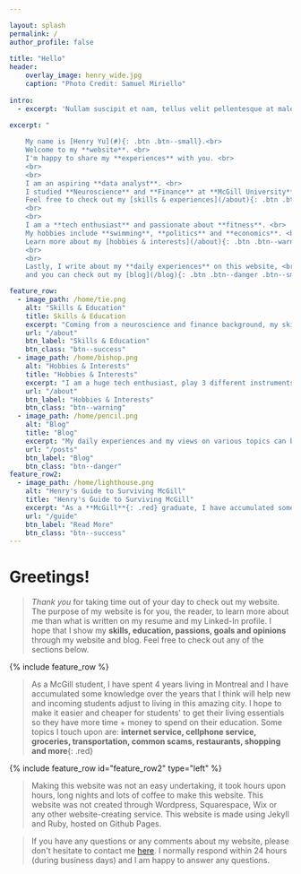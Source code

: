 ```yaml
---

layout: splash
permalink: /
author_profile: false
    
title: "Hello"
header:
    overlay_image: henry_wide.jpg
    caption: "Photo Credit: Samuel Miriello"
    
intro: 
  - excerpt: 'Nullam suscipit et nam, tellus velit pellentesque at malesuada, enim eaque. Quis nulla, netus tempor in     diam gravida tincidunt, *proin faucibus* voluptate felis id sollicitudin. Centered with `type="center"`'
  
excerpt: "

    My name is [Henry Yu](#){: .btn .btn--small}.<br>
    Welcome to my **website**. <br>
    I'm happy to share my **experiences** with you. <br>
    <br> 
    <br>
    I am an aspiring **data analyst**. <br>
    I studied **Neuroscience** and **Finance** at **McGill University**{: #red .red}<br>
    Feel free to check out my [skills & experiences](/about){: .btn .btn--success .btn--small}<br>
    <br>
    <br>
    I am a **tech enthusiast** and passionate about **fitness**. <br>
    My hobbies include **swimming**, **politics** and **economics**. <br> 
    Learn more about my [hobbies & interests](/about){: .btn .btn--warning .btn--small}<br>
    <br>
    <br>
    Lastly, I write about my **daily experiences** on this website, <br>
    and you can check out my [blog](/blog){: .btn .btn--danger .btn--small}"

feature_row:
  - image_path: /home/tie.png
    alt: "Skills & Education"
    title: Skills & Education
    excerpt: "Coming from a neuroscience and finance background, my skillset is adaptable to **numerous industries**."
    url: "/about"
    btn_label: "Skills & Education" 
    btn_class: "btn--success"
  - image_path: /home/bishop.png
    alt: "Hobbies & Interests"
    title: "Hobbies & Interests"
    excerpt: "I am a huge tech enthusiast, play 3 different instruments and love swimming."
    url: "/about"
    btn_label: "Hobbies & Interests"
    btn_class: "btn--warning"
  - image_path: /home/pencil.png
    alt: "Blog"
    title: "Blog"
    excerpt: "My daily experiences and my views on various topics can be found here."
    url: "/posts"
    btn_label: "Blog"
    btn_class: "btn--danger"
feature_row2:
  - image_path: /home/lighthouse.png
    alt: "Henry's Guide to Surviving McGill"
    title: "Henry's Guide to Surviving McGill"
    excerpt: "As a **McGill**{: .red} graduate, I have accumulated some tips and advice to help you survive your time at **McGill**{: .red}."
    url: "/guide"
    btn_label: "Read More"
    btn_class: "btn--success"
---
```


# Greetings! 

> *Thank you* for taking time out of your day to check out my website. The purpose of my website is for you, the reader, to learn more about me than what is written on my resume and my Linked-In profile. I hope that I show my **skills, education, passions, goals and opinions** through my website and blog. Feel free to check out any of the sections below. 


{% include feature_row %}

> As a McGill student, I have spent 4 years living in Montreal and I have accumulated some knowledge over the years that I think will help new and incoming students adjust to living in this amazing city. I hope to make it easier and cheaper for students' to get their living essentials so they have more time + money to spend on their education. Some topics I touch upon are: **internet service, cellphone service, groceries, transportation, common scams, restaurants, shopping and more**{: .red} 

{% include feature_row id="feature_row2" type="left" %}


> Making this website was not an easy undertaking, it took hours upon hours, long nights and lots of coffee to make this website. This website was not created through Wordpress, Squarespace, Wix or any other website-creating service. This website is made using Jekyll and Ruby, hosted on Github Pages. 

> If you have any questions or any comments about my website, please don't hesitate to contact me [here](/contact). I normally respond within 24 hours (during business days) and I am happy to answer any questions. 
